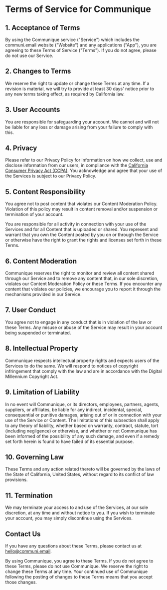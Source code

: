 
# Terms of Service for Communique

## 1. Acceptance of Terms

By using the Communique service ("Service") which includes the communi.email website ("Website") and any applications ("App"), you are agreeing to these Terms of Service ("Terms"). If you do not agree, please do not use our Service.

## 2. Changes to Terms

We reserve the right to update or change these Terms at any time. If a revision is material, we will try to provide at least 30 days' notice prior to any new terms taking effect, as required by California law.

## 3. User Accounts

You are responsible for safeguarding your account. We cannot and will not be liable for any loss or damage arising from your failure to comply with this.

## 4. Privacy

Please refer to our Privacy Policy for information on how we collect, use and disclose information from our users, in compliance with the [California Consumer Privacy Act (CCPA)](https://oag.ca.gov/privacy/ccpa). You acknowledge and agree that your use of the Services is subject to our Privacy Policy.

## 5. Content Responsibility

You agree not to post content that violates our Content Moderation Policy. Violation of this policy may result in content removal and/or suspension or termination of your account.

You are responsible for all activity in connection with your use of the Services and for all Content that is uploaded or shared. You represent and warrant that you own the Content posted by you on or through the Service or otherwise have the right to grant the rights and licenses set forth in these Terms.

## 6. Content Moderation

Communique reserves the right to monitor and review all content shared through our Service and to remove any content that, in our sole discretion, violates our Content Moderation Policy or these Terms. If you encounter any content that violates our policies, we encourage you to report it through the mechanisms provided in our Service.

## 7. User Conduct

You agree not to engage in any conduct that is in violation of the law or these Terms. Any misuse or abuse of the Service may result in your account being suspended or terminated.

## 8. Intellectual Property

Communique respects intellectual property rights and expects users of the Services to do the same. We will respond to notices of copyright infringement that comply with the law and are in accordance with the Digital Millennium Copyright Act.

## 9. Limitation of Liability

In no event will Communique, or its directors, employees, partners, agents, suppliers, or affiliates, be liable for any indirect, incidental, special, consequential or punitive damages, arising out of or in connection with your use of the Service or Content. The limitations of this subsection shall apply to any theory of liability, whether based on warranty, contract, statute, tort (including negligence) or otherwise, and whether or not Communique has been informed of the possibility of any such damage, and even if a remedy set forth herein is found to have failed of its essential purpose.

## 10. Governing Law

These Terms and any action related thereto will be governed by the laws of the State of California, United States, without regard to its conflict of law provisions.

## 11. Termination

We may terminate your access to and use of the Services, at our sole discretion, at any time and without notice to you. If you wish to terminate your account, you may simply discontinue using the Services.

## Contact Us

If you have any questions about these Terms, please contact us at [hello@communi.email](mailto:hello@communi.email).

By using Communique, you agree to these Terms. If you do not agree to these Terms, please do not use Communique. We reserve the right to change these Terms at any time. Your continued use of Communique following the posting of changes to these Terms means that you accept those changes.
